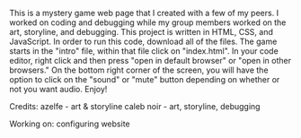 This is a mystery game web page that I created with a few of my peers. I worked on coding and debugging while my group members worked on the art, storyline, and debugging. 
This project is written in HTML, CSS, and JavaScript. 
In order to run this code, download all of the files. The game starts in the "intro" file, within that file click on "index.html". In your code editor, right click and then press "open in default browser" or "open in other browsers." 
On the bottom right corner of the screen, you will have the option to  click on the "sound" or "mute" button depending on whether or not you want audio. 
Enjoy!

Credits: 
azelfe - art & storyline 
caleb noir - art, storyline, debugging




Working on: 
configuring website 
